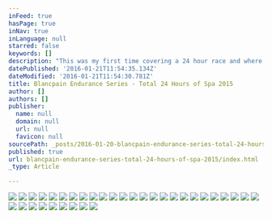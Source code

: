 ```yaml
---
inFeed: true
hasPage: true
inNav: true
inLanguage: null
starred: false
keywords: []
description: "This was my first time covering a 24 hour race and where better that the epic Spa-Francorchamps.  Shooting everything from the race car parade into Spa centre to the podium it was a challenge and and real rush at the same time.  As you would expect, the weather threw everything at us. Cold, rain, hail, sunshine, we had it all and got stuck in most of it!  The 24 hour part was toughest at about 05:00 some 15 hours in, but in reality it wasn't 24 hours for me, my 'shift' was closer to 38 hours and I loved every minute of it.  Hope you enjoy looking at some of my memories from that glorious weekend."
datePublished: '2016-01-21T11:54:35.134Z'
dateModified: '2016-01-21T11:54:30.781Z'
title: Blancpain Endurance Series - Total 24 Hours of Spa 2015
author: []
authors: []
publisher:
  name: null
  domain: null
  url: null
  favicon: null
sourcePath: _posts/2016-01-20-blancpain-endurance-series-total-24-hours-of-spa-2015.md
published: true
url: blancpain-endurance-series-total-24-hours-of-spa-2015/index.html
_type: Article

---
```

![](https://the-grid-user-content.s3-us-west-2.amazonaws.com/45bb61af-3a43-441b-b3d4-93fa6c8364b8.jpg)
![](https://the-grid-user-content.s3-us-west-2.amazonaws.com/7839ddb1-238d-49be-8059-508e14d8b570.jpg)
![](https://the-grid-user-content.s3-us-west-2.amazonaws.com/c5f59ec9-c2d1-4e90-99ce-b542b305ab50.jpg)
![](https://the-grid-user-content.s3-us-west-2.amazonaws.com/01f00bd2-ea7e-430f-912e-6cc96a2b1b3c.jpg)
![](https://the-grid-user-content.s3-us-west-2.amazonaws.com/bb076c18-edf0-42cd-9d87-4004294f885c.jpg)
![](https://the-grid-user-content.s3-us-west-2.amazonaws.com/e6e342a6-9de7-4e38-b6cb-8e488af685bc.jpg)
![](https://the-grid-user-content.s3-us-west-2.amazonaws.com/d681256f-c8c6-4dc9-92be-f96a58bd2e0c.jpg)
![](https://the-grid-user-content.s3-us-west-2.amazonaws.com/c35934c9-a547-48a4-969d-a505bb6e2efd.jpg)
![](https://the-grid-user-content.s3-us-west-2.amazonaws.com/58f0733e-6404-44c1-a3ca-a2befe0ff337.jpg)
![](https://the-grid-user-content.s3-us-west-2.amazonaws.com/937f6019-2682-4014-9667-338a3994eb91.jpg)
![](https://the-grid-user-content.s3-us-west-2.amazonaws.com/9df3dac3-1ab3-4b01-8e31-9ba5dfd50055.jpg)
![](https://the-grid-user-content.s3-us-west-2.amazonaws.com/12c3a38e-31c2-472c-849d-e38520319389.jpg)
![](https://the-grid-user-content.s3-us-west-2.amazonaws.com/68dff90c-c723-4fb6-a973-13392538d909.jpg)
![](https://the-grid-user-content.s3-us-west-2.amazonaws.com/fe0340e0-360d-409f-8267-ad4f6e9e71c7.jpg)
![](https://the-grid-user-content.s3-us-west-2.amazonaws.com/d321301c-de41-42b6-bdef-0488806340ef.jpg)
![](https://the-grid-user-content.s3-us-west-2.amazonaws.com/435bb38f-9284-4b01-82ba-6d8b7f455475.jpg)
![](https://the-grid-user-content.s3-us-west-2.amazonaws.com/fcbe7fe0-939b-4f9a-9c5e-f4612626ca73.jpg)
![](https://the-grid-user-content.s3-us-west-2.amazonaws.com/7de3a74c-1d97-48a3-b9f9-1db0943c1597.jpg)
![](https://the-grid-user-content.s3-us-west-2.amazonaws.com/b8940df4-eb6c-4ca2-a86c-b7ba7e284a3a.jpg)
![](https://the-grid-user-content.s3-us-west-2.amazonaws.com/fa4a319f-295a-4aa9-b042-51d49a30695e.jpg)
![](https://the-grid-user-content.s3-us-west-2.amazonaws.com/cda058f7-d8c1-4dd9-a496-71036fd9697c.jpg)
![](https://the-grid-user-content.s3-us-west-2.amazonaws.com/08496b24-626a-46c8-bd76-8ac1131bee12.jpg)
![](https://the-grid-user-content.s3-us-west-2.amazonaws.com/8fe2d413-1ad9-470f-aac6-2d6cf1c33c77.jpg)
![](https://the-grid-user-content.s3-us-west-2.amazonaws.com/db96a8ab-37e9-44d0-8325-28b8ce9dab61.jpg)
![](https://the-grid-user-content.s3-us-west-2.amazonaws.com/3396ba8b-a39e-48d3-934b-0bea056e89b4.jpg)
![](https://the-grid-user-content.s3-us-west-2.amazonaws.com/87cfc2d9-b028-4d5e-a703-697b77f64d3c.jpg)
![](https://the-grid-user-content.s3-us-west-2.amazonaws.com/8a2b40b7-e1c7-45e5-94b1-40423573f5b1.jpg)
![](https://the-grid-user-content.s3-us-west-2.amazonaws.com/aead0e80-3593-4edd-a5bf-d4086c5af03e.jpg)
![](https://the-grid-user-content.s3-us-west-2.amazonaws.com/29a98a29-66bd-4471-9ea6-0370b20ba425.jpg)
![](https://the-grid-user-content.s3-us-west-2.amazonaws.com/b59cd52e-d1c5-414e-94b9-77198babbec3.jpg)
![](https://the-grid-user-content.s3-us-west-2.amazonaws.com/ace71921-62b1-4f5a-8d30-794318f8ed50.jpg)
![](https://the-grid-user-content.s3-us-west-2.amazonaws.com/d6be974d-bcb8-4643-9518-6e1027b0c6f5.jpg)
![](https://the-grid-user-content.s3-us-west-2.amazonaws.com/ea9b9b66-e195-48c6-9137-326a04597c6a.jpg)
![](https://the-grid-user-content.s3-us-west-2.amazonaws.com/bfb121ba-4d20-439a-862d-4165105fa096.jpg)